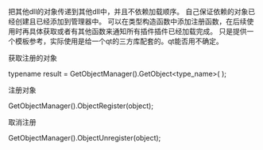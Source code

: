 把其他dll的对象传递到其他dll中，并且不依赖加载顺序。
自己保证依赖的对象已经创建且已经添加到管理器中。
可以在类型构造函数中添加注册函数，在后续使用时再具体获取或者有其他函数来通知所有插件插件已经加载完成。
只是提供一个模板参考，实际使用是给一个qt的三方库配套的。qt能否用不确定。



获取注册的对象

typename result = GetObjectManager().GetObject<type_name>( );

注册对象

GetObjectManager().ObjectRegister(object);

取消注册

GetObjectManager().ObjectUnregister(object);